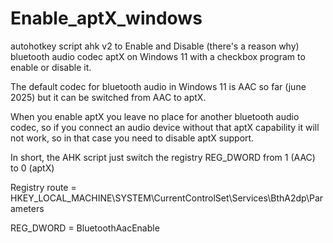 # Enable_aptX_windows
autohotkey script ahk v2 to Enable and Disable (there's a reason why) bluetooth audio codec aptX on Windows 11 with a checkbox program to enable or disable it.

The default codec for bluetooth audio in Windows 11 is AAC so far (june 2025) but it can be switched from AAC to aptX.

When you enable aptX you leave no place for another bluetooth audio codec, so if you connect an audio device without that aptX capability it will not work, so in that case you need to disable aptX support.

In short, the AHK script just switch the registry REG_DWORD from 1 (AAC) to 0 (aptX)

Registry route =    HKEY_LOCAL_MACHINE\SYSTEM\CurrentControlSet\Services\BthA2dp\Parameters

REG_DWORD      =    BluetoothAacEnable
